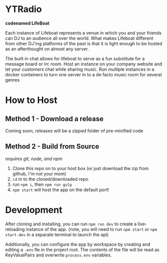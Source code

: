 # YTRadio
__codenamed LifeBoat__

Each instance of Lifeboat represents a venue in which you and your friends can DJ to an audience all over the world. What makes Lifeboat different from other DJ'ing platforms of the past is that it is light enough to be hosted as an afterthought on almost any server.


The built in chat allows for lifeboat to serve as a fun substitute for a message board or irc room. Host an instance on your company website and let your customers chat while sharing music. Run multiple instances in a docker containers to turn one server in to a de facto music room for several genres


# How to Host

## Method 1 - __Download a release__
Coming soon, releases will be a zipped folder of pre-minified code

## Method 2 - __Build from Source__
_requires git, node, and npm_

1. Clone this repo on to your host box (or just download the zip from github, I'm not your mom)
2. `cd` in to the cloned/downloaded repo
3. run `npm i`, then `npm run gulp`
4. `npm start` will host the app on the default port!

# Development
After cloning and installing, you can run `npm run dev` to create a live-reloading instance of the app. (note, you will need to run `npm start` or `npm start-dev` in a separate terminal to launch the api)

Additionally, you can configure the app by workspace by creating and editing a `.env` fle in the project root.  The contents of the file will be read as KeyValuePairs and overwrite `process.env` variables.

